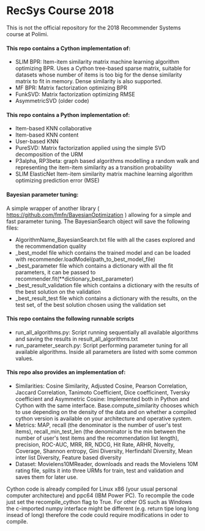 # RecSys Course 2018
This is not the official repository for the 2018 Recommender Systems course at Polimi.

#### This repo contains a Cython implementation of:
 - SLIM BPR: Item-item similarity matrix machine learning algorithm optimizing BPR.
    Uses a Cython tree-based sparse matrix, suitable for datasets whose number of items is too big for the
    dense similarity matrix to fit in memory. 
    Dense similarity is also supported.
 - MF BPR: Matrix factorization optimizing BPR
 - FunkSVD: Matrix factorization optimizing RMSE
 - AsymmetricSVD (older code)

#### This repo contains a Python implementation of:
 - Item-based KNN collaborative
 - Item-based KNN content
 - User-based KNN
 - PureSVD: Matrix factorization applied using the simple SVD decomposition of the URM
 - P3alpha, RP3beta: graph based algorithms modelling a random walk and representing the item-item similarity as a transition probability
 - SLIM ElasticNet Item-item similarity matrix machine learning algorithm optimizing prediction error (MSE)
 
 
#### Bayesian parameter tuning:
A simple wrapper of another library ( https://github.com/fmfn/BayesianOptimization ) allowing for a simple and fast parameter tuning.
The BayesianSearch object will save the following files:
- AlgorithmName_BayesianSearch.txt file with all the cases explored and the recommendation quality
- _best_model file which contains the trained model and can be loaded with recommender.loadModel(path_to_best_model_file)
- _best_parameter file which contains a dictionary with all the fit parameters, it can be passed to recommender.fit(**dictionary_best_parameter)
- _best_result_validation file which contains a dictionary with the results of the best solution on the validation
- _best_result_test file which contains a dictionary with the results, on the test set, of the best solution chosen using the validation set

 
#### This repo contains the following runnable scripts

 - run_all_algorithms.py: Script running sequentially all available algorithms and saving the results in result_all_algorithms.txt
 - run_parameter_search.py: Script performing parameter tuning for all available algorithms. Inside all parameters are listed with some common values.
 

#### This repo also provides an implementation of:
 
 - Similarities: Cosine Similarity, Adjusted Cosine, Pearson Correlation, Jaccard Correlation, Tanimoto Coefficient, Dice coefficinent, Tversky coefficient and Asymmetric Cosine: Implemented both in Python and Cython with the same interface. Base.compute_similarity chooses which to use depending on the density of the data and on whether a compiled cython version is available on your architecture and operative system. 
 - Metrics: MAP, recall (the denominator is the number of user's test items), recall_min_test_len (the denominator is the min between the number of user's test items and the recommendation list length), precision, ROC-AUC, MRR, RR, NDCG, Hit Rate, ARHR, Novelty, Coverage, Shannon entropy, Gini Diversity, Herfindahl Diversity, Mean inter list Diversity, Feature based diversity
 - Dataset: Movielens10MReader, downloads and reads the Movielens 10M rating file, splits it into three URMs for train, test and validation and saves them for later use. 
 

Cython code is already compiled for Linux x86 (your usual personal computer architecture) and ppc64 (IBM Power PC). To recompile the code just set the recompile_cython flag to True.
For other OS such as Windows the c-imported numpy interface might be different (e.g. return tipe long long insead of long) therefore the code could require modifications in oder to compile.

